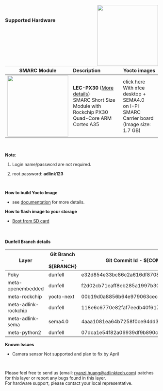 <img src="https://www.linaro.org/assets/images/projects/yocto-project.png" width="200" align="right">
<br>

### Supported Hardware


|                         SMARC Module                         | Description                                                  | Yocto images                                                 |
| :----------------------------------------------------------: | :----------------------------------------------------------- | ------------------------------------------------------------ |
| <img src="https://cdn.adlinktech.com/webupd/products/images/1790/LEC-PX30_A2_F.jpg" width="200"/> | **LEC-PX30** ([More details](https://www.adlinktech.com/Products/Computer_on_Modules/SMARC/LEC-PX30?lang=en))  <br />     SMARC Short Size Module with <br />Rockchip PX30 Quad-Core ARM Cortex A35 | [click here](https://hq0epm0west0us0storage.blob.core.windows.net/$web/public/SMARC/LEC-PX30/Images/Yocto/LEC-PX30-IPi-SMARC_Yocto-dunfell-v1.0-20210404.zip)<br>With xfce desktop +  SEMA4.0 <br>on I-Pi SMARC Carrier board <br>(Image size: 1.7 GB) |
<br />
      

**Note**: 

1. Login name/password are not required. 

2. root password: **adlink123**

<br>

**How to build Yocto Image**

* see [documentation](https://github.com/ADLINK/meta-adlink-rockchip/wiki/01.-Build-Yocto-Image-on-LEC-PX30-with-IPi-SMARC) for more details.

**How to flash image to your storage**

* [Boot from SD card](https://github.com/ADLINK/meta-adlink-rockchip/wiki/02.-How-to-flash-Image-into-SD-Card)

<br>



#### Dunfell Branch details

| **Layer**            | **Git Branch - ${BRANCH}** | **Git Commit Id - ${COMMIT_ID}**                 |
| -------------------- | -------------- | ---------------------------------------- |
| Poky                 | dunfell        | e32d854e33bc86c2a616df8708e021a098afcf73 |
| meta-openembedded    | dunfell        | f2d02cb71eaff8eb285a1997b30be52486c160ae |
| meta-rockchip        | yocto-next     | 00b19d0a8856b64e979063cec6385c100e427f20 |
| meta-adlink-rockchip | dunfell        | 118e6c6770e82faf7eedb40f617f936a9c1b6f21 |
| meta-adlink-sema     | sema4.0        | 4aaa1081ea64b7258f0ce94dd307085c60ebc29d |
| meta-python2         | dunfell        | 07dca1e54f82a06939df9b890c6d1ce1e3197f75 |

 
**Known Issues**

* Camera sensor Not supported and plan to fix by April


<br>

Please feel free to send us (email: ryanzj.huang@adlinktech.com) patches for this layer or report any bugs found in this layer. 
<br> For hardware support, please contact your local representative.
